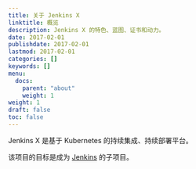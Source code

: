 ```yaml
---
title: 关于 Jenkins X
linktitle: 概览
description: Jenkins X 的特色、蓝图、证书和动力。
date: 2017-02-01
publishdate: 2017-02-01
lastmod: 2017-02-01
categories: []
keywords: []
menu:
  docs:
    parent: "about"
    weight: 1
weight: 1
draft: false
toc: false
---
```


Jenkins X 是基于 Kubernetes 的持续集成、持续部署平台。

该项目的目标是成为 <a href="https://jenkins.io/">Jenkins</a> 的子项目。


                    
